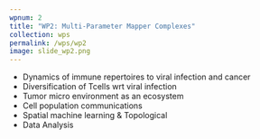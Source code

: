 ```yaml
---
wpnum: 2
title: "WP2: Multi-Parameter Mapper Complexes"
collection: wps
permalink: /wps/wp2
image: slide_wp2.png
---
```



- Dynamics of immune repertoires to viral infection and cancer
- Diversification of Tcells wrt viral infection
- Tumor micro environment as an ecosystem
- Cell population communications
- Spatial machine learning & Topological
- Data Analysis


